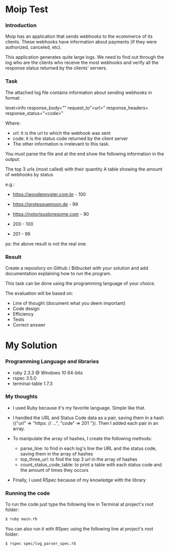 # Moip Test

### Introduction

Moip has an application that sends webhooks to the ecommerce of its clients. These webhooks have information about payments (if they were authorized, canceled, etc).

This application generates quite large logs. We need to find out through the log who are the clients who receive the most webhooks and verify all the response status returned by the clients' servers.

### Task

The attached log file contains information about sending webhooks in format:

level=info response_body="" request_to"\<url\>" response_headers= response_status="\<code\>"

Where:

- url: it is the url to which the webhook was sent
- code: it is the status code returned by the client server
- The other information is irrelevant to this task.

You must parse the file and at the end show the following information in the output:

The top 3 urls (most called) with their quantity
A table showing the amount of webhooks by status

e.g.:
- https://woodenoyster.com.br - 100
- https://grotesquemoon.de - 99
- https://notoriouslonesome.com - 90

- 200 - 100
- 201 - 99

ps: the above result is not the real one.

### Result

Create a repository on Github / Bitbucket with your solution and add documentation explaining how to run the program.

This task can be done using the programming language of your choice.

The evaluation will be based on:

- Line of thought (document what you deem important)
- Code design
- Efficiency
- Tests
- Correct answer


# My Solution

### Programming Language and libraries

- ruby 2.3.3 @ Windows 10 64-bits
- rspec 3.5.0
- terminal-table 1.7.3

### My thoughts
- I used Ruby because it's my favorite language. Simple like that.

- I handled the URL and Status Code data as a pair, saving them in a hash ({"url" => "https: // ...", "code" => 201 "}). Then I added each pair in an array. 

- To manipulate the array of hashes, I create the following methods:
    - parse_line: to find in each log's line the URL and the status code, saving them in the array of hashes
    - top_three_url: to find the top 3 url in the array of hashes
    - count_status_code_table: to print a table with each status code and the amount of times they occurs
 
- Finally, I used RSpec because of my knowledge with the library

### Running the code
To run the code just type the following line in Terminal at project's root folder:
```sh
$ ruby main.rb
```

You can also run it with RSpec using the following line at project's root folder:
```sh
$ rspec spec/log_parser_spec.rb
```